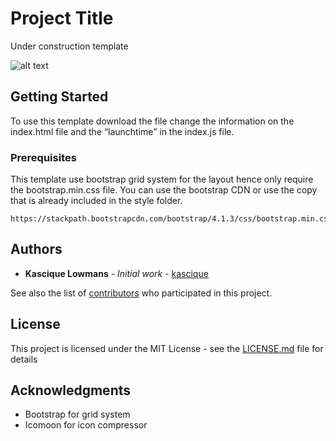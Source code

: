 # Project Title
Under construction template 

![alt text](http://url/to/img.png)

## Getting Started

To use this template download the file change the information on the index.html file and the “launchtime” in the index.js file.

### Prerequisites

This template use bootstrap grid system for the layout hence only require the bootstrap.min.css file. You can use the bootstrap CDN or use the copy that is already included in the style folder.

```
https://stackpath.bootstrapcdn.com/bootstrap/4.1.3/css/bootstrap.min.css
```

## Authors

* **Kascique Lowmans** - *Initial work* - [kascique](https://github.com/kascique)

See also the list of [contributors](https://github.com/kascique/theme/contributors) who participated in this project.

## License

This project is licensed under the MIT License - see the [LICENSE.md](LICENSE.md) file for details

## Acknowledgments

* Bootstrap for grid system
* Icomoon for icon compressor
